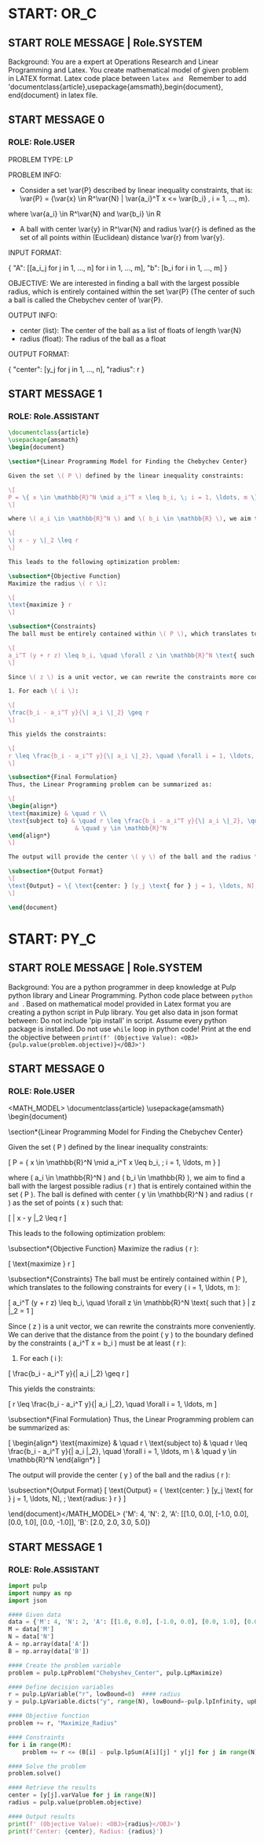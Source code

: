 # START: OR_C 
## START ROLE MESSAGE | Role.SYSTEM 
Background: You are a expert at Operations Research and Linear Programming and Latex. You create mathematical model of given problem in LATEX format. Latex code place between ```latex and ``` Remember to add 'documentclass{article},usepackage{amsmath},begin{document}, end{document} in latex file. 
## START MESSAGE 0 
### ROLE: Role.USER
<DESCRIPTION>

PROBLEM TYPE: LP

PROBLEM INFO: 
- Consider a set \var{P} described by linear inequality constraints, that is:
 \var{P} = {\var{x} \in R^\var{N} | \var{a_i}^T x <= \var{b_i} , i = 1, ..., m}.

where \var{a_i} \in R^\var{N} and \var{b_i} \in R

- A ball with center \var{y} in R^\var{N} and radius \var{r} is defined as the set of all points within (Euclidean) distance \var{r} from \var{y}.


INPUT FORMAT: 

{
    "A": [[a_i_j for j in 1, ..., n] for i in 1, ..., m],
    "b": [b_i for i in 1, ..., m]
}

OBJECTIVE: We are interested in finding a ball with the largest possible radius, which is entirely contained within the set \var{P} (The center of such a ball is called the Chebychev center of \var{P}.

OUTPUT INFO:

- center (list): The center of the ball as a list of floats of length \var{N}
- radius (float): The radius of the ball as a float

OUTPUT FORMAT:

{
    "center": [y_j for j in 1, ..., n],
    "radius": r
}


</DESCRIPTION>


## START MESSAGE 1 
### ROLE: Role.ASSISTANT
```latex
\documentclass{article}
\usepackage{amsmath}
\begin{document}

\section*{Linear Programming Model for Finding the Chebychev Center}

Given the set \( P \) defined by the linear inequality constraints:

\[
P = \{ x \in \mathbb{R}^N \mid a_i^T x \leq b_i, \; i = 1, \ldots, m \}
\]

where \( a_i \in \mathbb{R}^N \) and \( b_i \in \mathbb{R} \), we aim to find a ball with the largest possible radius \( r \) that is entirely contained within the set \( P \). The ball is defined with center \( y \in \mathbb{R}^N \) and radius \( r \) as the set of points \( x \) such that:

\[
\| x - y \|_2 \leq r
\]

This leads to the following optimization problem:

\subsection*{Objective Function}
Maximize the radius \( r \):

\[
\text{maximize } r
\]

\subsection*{Constraints}
The ball must be entirely contained within \( P \), which translates to the following constraints for every \( i = 1, \ldots, m \):

\[
a_i^T (y + r z) \leq b_i, \quad \forall z \in \mathbb{R}^N \text{ such that } \| z \|_2 = 1
\]

Since \( z \) is a unit vector, we can rewrite the constraints more conveniently. We can derive that the distance from the point \( y \) to the boundary defined by the constraints \( a_i^T x = b_i \) must be at least \( r \):

1. For each \( i \):

\[
\frac{b_i - a_i^T y}{\| a_i \|_2} \geq r
\]

This yields the constraints:

\[
r \leq \frac{b_i - a_i^T y}{\| a_i \|_2}, \quad \forall i = 1, \ldots, m
\]

\subsection*{Final Formulation}
Thus, the Linear Programming problem can be summarized as:

\[
\begin{align*}
\text{maximize} & \quad r \\
\text{subject to} & \quad r \leq \frac{b_i - a_i^T y}{\| a_i \|_2}, \quad \forall i = 1, \ldots, m \\
                   & \quad y \in \mathbb{R}^N
\end{align*}
\]

The output will provide the center \( y \) of the ball and the radius \( r \):

\subsection*{Output Format}
\[
\text{Output} = \{ \text{center: } [y_j \text{ for } j = 1, \ldots, N], \; \text{radius: } r \}
\]

\end{document}
```

# START: PY_C 
## START ROLE MESSAGE | Role.SYSTEM 
Background: You are a python programmer in deep knowledge at Pulp python library and Linear Programming. Python code place between ```python and ```. Based on mathematical model provided in Latex format you are creating a python script in Pulp library. You get also data in json format between: <DATA></DATA> Do not include 'pip install' in script. Assume every python package is installed. Do not use `while` loop in python code! Print at the end the objective between <OBJ></OBJ> `print(f' (Objective Value): <OBJ>{pulp.value(problem.objective)}</OBJ>')` 
## START MESSAGE 0 
### ROLE: Role.USER
<MATH_MODEL>
\documentclass{article}
\usepackage{amsmath}
\begin{document}

\section*{Linear Programming Model for Finding the Chebychev Center}

Given the set \( P \) defined by the linear inequality constraints:

\[
P = \{ x \in \mathbb{R}^N \mid a_i^T x \leq b_i, \; i = 1, \ldots, m \}
\]

where \( a_i \in \mathbb{R}^N \) and \( b_i \in \mathbb{R} \), we aim to find a ball with the largest possible radius \( r \) that is entirely contained within the set \( P \). The ball is defined with center \( y \in \mathbb{R}^N \) and radius \( r \) as the set of points \( x \) such that:

\[
\| x - y \|_2 \leq r
\]

This leads to the following optimization problem:

\subsection*{Objective Function}
Maximize the radius \( r \):

\[
\text{maximize } r
\]

\subsection*{Constraints}
The ball must be entirely contained within \( P \), which translates to the following constraints for every \( i = 1, \ldots, m \):

\[
a_i^T (y + r z) \leq b_i, \quad \forall z \in \mathbb{R}^N \text{ such that } \| z \|_2 = 1
\]

Since \( z \) is a unit vector, we can rewrite the constraints more conveniently. We can derive that the distance from the point \( y \) to the boundary defined by the constraints \( a_i^T x = b_i \) must be at least \( r \):

1. For each \( i \):

\[
\frac{b_i - a_i^T y}{\| a_i \|_2} \geq r
\]

This yields the constraints:

\[
r \leq \frac{b_i - a_i^T y}{\| a_i \|_2}, \quad \forall i = 1, \ldots, m
\]

\subsection*{Final Formulation}
Thus, the Linear Programming problem can be summarized as:

\[
\begin{align*}
\text{maximize} & \quad r \\
\text{subject to} & \quad r \leq \frac{b_i - a_i^T y}{\| a_i \|_2}, \quad \forall i = 1, \ldots, m \\
                   & \quad y \in \mathbb{R}^N
\end{align*}
\]

The output will provide the center \( y \) of the ball and the radius \( r \):

\subsection*{Output Format}
\[
\text{Output} = \{ \text{center: } [y_j \text{ for } j = 1, \ldots, N], \; \text{radius: } r \}
\]

\end{document}</MATH_MODEL>
<DATA>
{'M': 4, 'N': 2, 'A': [[1.0, 0.0], [-1.0, 0.0], [0.0, 1.0], [0.0, -1.0]], 'B': [2.0, 2.0, 3.0, 5.0]}</DATA>


## START MESSAGE 1 
### ROLE: Role.ASSISTANT
```python
import pulp
import numpy as np
import json

#### Given data
data = {'M': 4, 'N': 2, 'A': [[1.0, 0.0], [-1.0, 0.0], [0.0, 1.0], [0.0, -1.0]], 'B': [2.0, 2.0, 3.0, 5.0]}
M = data['M']
N = data['N']
A = np.array(data['A'])
B = np.array(data['B'])

#### Create the problem variable
problem = pulp.LpProblem("Chebyshev_Center", pulp.LpMaximize)

#### Define decision variables
r = pulp.LpVariable("r", lowBound=0)  #### radius
y = pulp.LpVariable.dicts("y", range(N), lowBound=-pulp.lpInfinity, upBound=pulp.lpInfinity)  #### center coordinates

#### Objective function
problem += r, "Maximize_Radius"

#### Constraints
for i in range(M):
    problem += r <= (B[i] - pulp.lpSum(A[i][j] * y[j] for j in range(N))) / (np.linalg.norm(A[i]) if np.linalg.norm(A[i]) > 0 else 1e-10), f"Constraint_{i+1}"

#### Solve the problem
problem.solve()

#### Retrieve the results
center = [y[j].varValue for j in range(N)]
radius = pulp.value(problem.objective)

#### Output results
print(f' (Objective Value): <OBJ>{radius}</OBJ>')
print(f'Center: {center}, Radius: {radius}')
```

